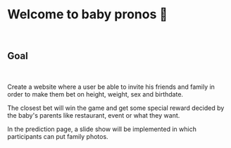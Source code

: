 # Welcome to baby pronos :game_die:  

&nbsp;

## Goal  

&nbsp;

Create a website where a user be able to invite his friends and family in order to make them bet on height, weight, sex and birthdate.  

The closest bet will win the game and get some special reward decided by the baby's parents like restaurant, event or what they want.  

In the prediction page, a slide show will be implemented in which participants can put family photos.
